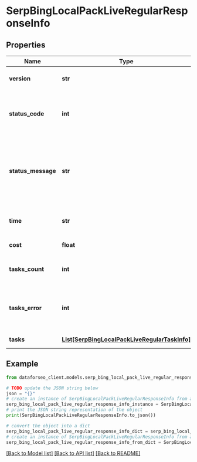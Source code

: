 # SerpBingLocalPackLiveRegularResponseInfo


## Properties

Name | Type | Description | Notes
------------ | ------------- | ------------- | -------------
**version** | **str** | the current version of the API | [optional] 
**status_code** | **int** | general status code you can find the full list of the response codes here | [optional] 
**status_message** | **str** | general informational message you can find the full list of general informational messages here | [optional] 
**time** | **str** | total execution time, seconds | [optional] 
**cost** | **float** | total tasks cost, USD | [optional] 
**tasks_count** | **int** | the number of tasks in the tasks array | [optional] 
**tasks_error** | **int** | the number of tasks in the tasks array returned with an error | [optional] 
**tasks** | [**List[SerpBingLocalPackLiveRegularTaskInfo]**](SerpBingLocalPackLiveRegularTaskInfo.md) | array of tasks | [optional] 

## Example

```python
from dataforseo_client.models.serp_bing_local_pack_live_regular_response_info import SerpBingLocalPackLiveRegularResponseInfo

# TODO update the JSON string below
json = "{}"
# create an instance of SerpBingLocalPackLiveRegularResponseInfo from a JSON string
serp_bing_local_pack_live_regular_response_info_instance = SerpBingLocalPackLiveRegularResponseInfo.from_json(json)
# print the JSON string representation of the object
print(SerpBingLocalPackLiveRegularResponseInfo.to_json())

# convert the object into a dict
serp_bing_local_pack_live_regular_response_info_dict = serp_bing_local_pack_live_regular_response_info_instance.to_dict()
# create an instance of SerpBingLocalPackLiveRegularResponseInfo from a dict
serp_bing_local_pack_live_regular_response_info_from_dict = SerpBingLocalPackLiveRegularResponseInfo.from_dict(serp_bing_local_pack_live_regular_response_info_dict)
```
[[Back to Model list]](../README.md#documentation-for-models) [[Back to API list]](../README.md#documentation-for-api-endpoints) [[Back to README]](../README.md)



